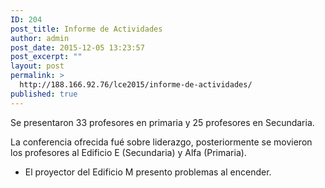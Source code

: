 ```yaml
---
ID: 204
post_title: Informe de Actividades
author: admin
post_date: 2015-12-05 13:23:57
post_excerpt: ""
layout: post
permalink: >
  http://188.166.92.76/lce2015/informe-de-actividades/
published: true
---
```

Se presentaron 33 profesores en primaria y 25 profesores en Secundaria.

La conferencia ofrecida fué sobre liderazgo, posteriormente se movieron los profesores al Edificio E (Secundaria) y Alfa (Primaria).
<ul>
	<li>El proyector del Edificio M presento problemas al encender.</li>
</ul>
